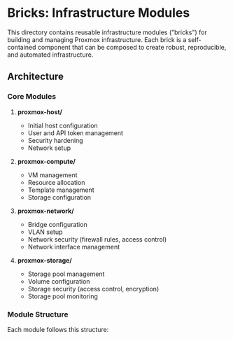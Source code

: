# Bricks: Infrastructure Modules

This directory contains reusable infrastructure modules ("bricks") for building and managing Proxmox infrastructure. Each brick is a self-contained component that can be composed to create robust, reproducible, and automated infrastructure.

## Architecture

### Core Modules

1. **proxmox-host/**
   - Initial host configuration
   - User and API token management
   - Security hardening
   - Network setup

2. **proxmox-compute/**
   - VM management
   - Resource allocation
   - Template management
   - Storage configuration

3. **proxmox-network/**
   - Bridge configuration
   - VLAN setup
   - Network security (firewall rules, access control)
   - Network interface management

4. **proxmox-storage/**
   - Storage pool management
   - Volume configuration
   - Storage security (access control, encryption)
   - Storage pool monitoring

### Module Structure

Each module follows this structure:
```